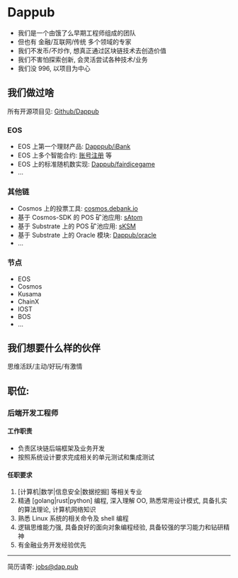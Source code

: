 # Dappub

* 我们是一个由饿了么早期工程师组成的团队
* 但也有 金融/互联网/传统 多个领域的专家
* 我们不发币/不炒作, 想真正通过区块链技术去创造价值
* 我们不害怕探索创新, 会灵活尝试各种技术/业务
* 我们没 996, 以项目为中心

## 我们做过啥

所有开源项目见: [Github/Dappub](https://github.com/dappub)
### EOS

* EOS 上第一个理财产品: [Dapppub/iBank](https://github.com/Dappub/iBank)
* EOS 上多个智能合约: [账号注册](https://github.com/Dappub/signupeoseos) 等
* EOS 上的标准随机数实现: [Dappub/fairdicegame](https://github.com/Dappub/fairdicegame/)
* ...

### 其他链

* Cosmos 上的投票工具: [cosmos.debank.io](http://cosmos.debank.io/)
* 基于 Cosmos-SDK 的 POS 矿池应用: [sAtom](https://pool.debank.com/)
* 基于 Substrate 上的 POS 矿池应用: [sKSM](https://pool.debank.com/pool/kusama)
* 基于 Substrate 上的 Oracle 模块: [Dappub/oracle](https://github.com/Dappub/oracle)
* ...


### 节点

* EOS
* Cosmos
* Kusama
* ChainX
* IOST
* BOS
* ...

## 我们想要什么样的伙伴

思维活跃/主动/好玩/有激情

## 职位:
### 后端开发工程师
#### 工作职责

* 负责区块链后端框架及业务开发
* 按照系统设计要求完成相关的单元测试和集成测试

#### 任职要求

1. [计算机|数学|信息安全|数据挖掘] 等相关专业
1. 精通 [golang|rust|python] 编程, 深入理解 OO, 熟悉常用设计模式, 具备扎实的算法理论, 计算机网络知识
1. 熟悉 Linux 系统的相关命令及 shell 编程
1. 逻辑思维能力强, 具备良好的面向对象编程经验, 具备较强的学习能力和钻研精神
1. 有金融业务开发经验优先

----
简历请寄: [jobs@dap.pub](mailto:jobs@dap.pub)
